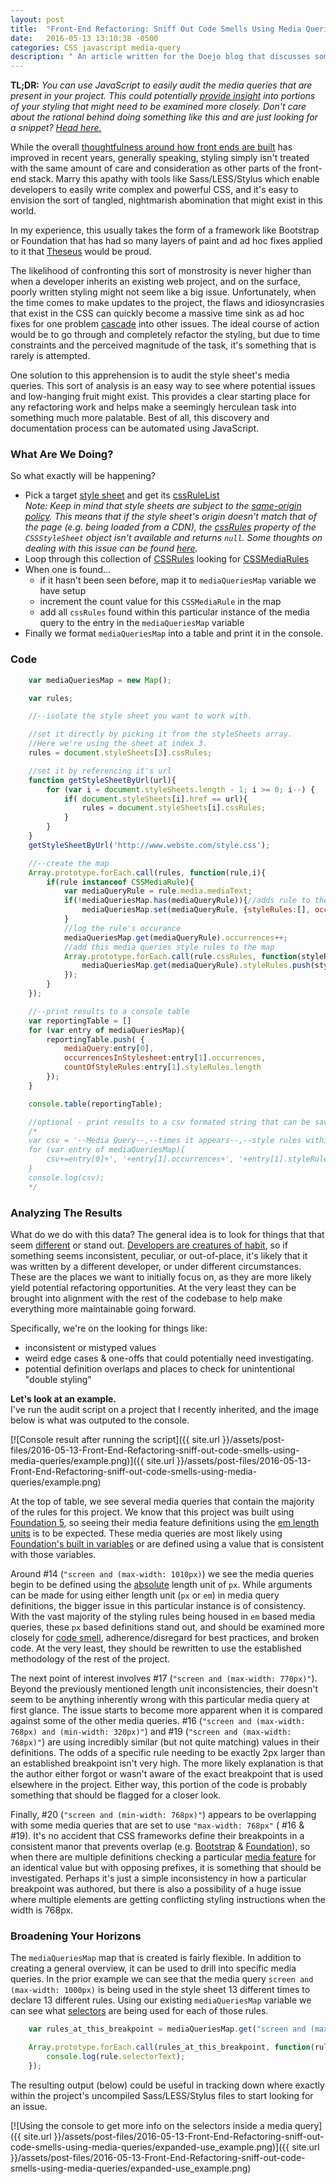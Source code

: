 ```yaml
---
layout: post
title:  "Front-End Refactoring: Sniff Out Code Smells Using Media Queries"
date:   2016-05-13 13:10:38 -0500
categories: CSS javascript media-query
description: " An article written for the Doejo blog that discusses some strategies around using JavaScript to painlessly audit an unfamiliar front-end code base, with the goal of uncovering idiosyncrasies and flaws that could potentially cause issues maintaining or enhancing the project going forward. "
---
```


**TL;DR:** _You can use JavaScript to easily audit the media queries that are present in your project. This could potentially [provide insight](#analyzing) into portions of your styling that might need to be examined more closely. Don't care about the rational behind doing something like this and are just looking for a snippet? [Head here.](#code)_  

While the overall [thoughtfulness around how front ends are built](http://shop.oreilly.com/product/0636920040156.do) has improved in recent years, generally speaking, styling simply isn't treated with the same amount of care and consideration as other parts of the front-end stack. Marry this apathy with tools like Sass/LESS/Stylus which enable developers to easily write complex and powerful CSS, and it's easy to envision the sort of tangled, nightmarish abomination that might exist in this world.  

In my experience, this usually takes the form of a framework like Bootstrap or Foundation that has had so many layers of paint and ad hoc fixes applied to it that [Theseus](https://en.wikipedia.org/wiki/Ship_of_Theseus) would be proud.  

The likelihood of confronting this sort of monstrosity is never higher than when a developer inherits an existing web project, and on the surface, poorly written styling might not seem like a big issue. Unfortunately, when the time comes to make updates to the project, the flaws and idiosyncrasies that exist in the CSS can quickly become a massive time sink as ad hoc fixes for one problem [cascade](https://youtu.be/ja0jS_toKxk) into other issues. The ideal course of action would be to go through and completely refactor the styling, but due to time constraints and the perceived magnitude of the task, it's something that is rarely is attempted.  

One solution to this apprehension is to audit the style sheet's media queries. This sort of analysis is an easy way to see where potential issues and low-hanging fruit might exist. This provides a clear starting place for any refactoring work and helps make a seemingly herculean task into something much more palatable. Best of all, this discovery and documentation process can be automated using JavaScript.

### What Are We Doing?

So what exactly will be happening?

*   Pick a target [style sheet](https://developer.mozilla.org/en-US/docs/Web/API/Document/styleSheets) and get its [cssRuleList](https://developer.mozilla.org/en-US/docs/Web/API/CSSRuleList)  
_Note: Keep in mind that style sheets are subject to the [same-origin policy](https://developer.mozilla.org/en-US/docs/Web/Security/Same-origin_policy). This means that if the style sheet's origin doesn't match that of the page (e.g. being loaded from a CDN), the [cssRules](https://developer.mozilla.org/en-US/docs/Web/API/CSSStyleSheet#cssRules) property of the `CSSStyleSheet` object isn't available and returns `null`. Some thoughts on dealing with this issue can be found [here](http://stackoverflow.com/questions/3211536/accessing-cross-domain-style-sheet-with-cssrules)._
*   Loop through this collection of [CSSRules](https://developer.mozilla.org/en-US/docs/Web/API/CSSRule) looking for [CSSMediaRules](https://developer.mozilla.org/en-US/docs/Web/API/CSSMediaRule)
*   When one is found...
    *   if it hasn't been seen before, map it to `mediaQueriesMap` variable we have setup
    *   increment the count value for this `CSSMediaRule` in the map
    *   add all `cssRules` found within this particular instance of the media query to the entry in the `mediaQueriesMap` variable
*   Finally we format `mediaQueriesMap` into a table and print it in the console.

### Code
```javascript
    var mediaQueriesMap = new Map();

    var rules;

    //--isolate the style sheet you want to work with. 

    //set it directly by picking it from the styleSheets array. 
    //Here we're using the sheet at index 3.
    rules = document.styleSheets[3].cssRules;

    //set it by referencing it's url
    function getStyleSheetByUrl(url){
        for (var i = document.styleSheets.length - 1; i >= 0; i--) {
            if( document.styleSheets[i].href == url){
                rules = document.styleSheets[i].cssRules;
            }
        }
    }
    getStyleSheetByUrl('http://www.webste.com/style.css');

    //--create the map 
    Array.prototype.forEach.call(rules, function(rule,i){
        if(rule instanceof CSSMediaRule){
            var mediaQueryRule = rule.media.mediaText;
            if(!mediaQueriesMap.has(mediaQueryRule)){//adds rule to the map if missing
                mediaQueriesMap.set(mediaQueryRule, {styleRules:[], occurrences:0});
            }
            //log the rule's occurance
            mediaQueriesMap.get(mediaQueryRule).occurrences++;
            //add this media queries style rules to the map
            Array.prototype.forEach.call(rule.cssRules, function(styleRule,i){        
                mediaQueriesMap.get(mediaQueryRule).styleRules.push(styleRule);        
            });
        }
    });

    //--print results to a console table 
    var reportingTable = []
    for (var entry of mediaQueriesMap){
        reportingTable.push( {
            mediaQuery:entry[0], 
            occurrencesInStylesheet:entry[1].occurrences,
            countOfStyleRules:entry[1].styleRules.length
        });
    }

    console.table(reportingTable);

    //optional - print results to a csv formated string that can be saved via a text editor
    /*
    var csv = '--Media Query--,--times it appears--,--style rules within this media rule--\n';
    for (var entry of mediaQueriesMap){ 
        csv+=entry[0]+', '+entry[1].occurrences+', '+entry[1].styleRules.length+'\n'
    }
    console.log(csv);
    */
```


### Analyzing The Results

What do we do with this data? The general idea is to look for things that that seem [different](https://youtu.be/ueZ6tvqhk8U?t=20s) or stand out. [Developers are creatures of habit](https://www.safaribooksonline.com/a/the-software-craftsman/70409/), so if something seems inconsistent, peculiar, or out-of-place, it's likely that it was written by a different developer, or under different circumstances. These are the places we want to initially focus on, as they are more likely yield potential refactoring opportunities. At the very least they can be brought into alignment with the rest of the codebase to help make everything more maintainable going forward.  

Specifically, we're on the looking for things like:

*   inconsistent or mistyped values
*   weird edge cases & one-offs that could potentially need investigating.
*   potential definition overlaps and places to check for unintentional "double styling"

**Let's look at an example.**  
I've run the audit script on a project that I recently inherited, and the image below is what was outputed to the console.  

[![Console result after running the script]({{ site.url }}/assets/post-files/2016-05-13-Front-End-Refactoring-sniff-out-code-smells-using-media-queries/example.png)]({{ site.url }}/assets/post-files/2016-05-13-Front-End-Refactoring-sniff-out-code-smells-using-media-queries/example.png)  

At the top of table, we see several media queries that contain the majority of the rules for this project. We know that this project was built using [Foundation 5](http://foundation.zurb.com/sites/docs/v/5.5.3/), so seeing their media feature definitions using the [em length units](https://developer.mozilla.org/en-US/docs/Web/CSS/length#em) is to be expected. These media queries are most likely using [Foundation's built in variables](http://foundation.zurb.com/sites/docs/v/5.5.3/media-queries.html) or are defined using a value that is consistent with those variables.  

Around #14 (`"screen and (max-width: 1010px)`) we see the media queries begin to be defined using the [absolute](https://developer.mozilla.org/en-US/docs/Web/CSS/length#Absolute_length_units) length unit of `px`. While arguments can be made for using either length unit (`px` or `em`) in media query definitions, the bigger issue in this particular instance is of consistency. With the vast majority of the styling rules being housed in `em` based media queries, these `px` based definitions stand out, and should be examined more closely for [code smell](http://csswizardry.com/2012/11/code-smells-in-css/), adherence/disregard for best practices, and broken code. At the very least, they should be rewritten to use the established methodology of the rest of the project.  

The next point of interest involves #17 (`"screen and (max-width: 770px)"`). Beyond the previously mentioned length unit inconsistencies, their doesn't seem to be anything inherently wrong with this particular media query at first glance. The issue starts to become more apparent when it is compared against some of the other media queries. #16 (`"screen and (max-width: 768px) and (min-width: 320px)"`) and #19 (`"screen and (max-width: 768px)"`) are using incredibly similar (but not quite matching) values in their definitions. The odds of a specific rule needing to be exactly 2px larger than an established breakpoint isn't very high. The more likely explanation is that the author either forgot or wasn't aware of the exact breakpoint that is used elsewhere in the project. Either way, this portion of the code is probably something that should be flagged for a closer look.  

Finally, #20 (`"screen and (min-width: 768px)"`) appears to be overlapping with some media queries that are set to use `"max-width: 768px"` ( #16 & #19). It's no accident that CSS frameworks define their breakpoints in a consistent manor that prevents overlap (e.g. [Bootstrap](https://github.com/twbs/bootstrap/blob/master/less/variables.less#L314) & [Foundation](http://foundation.zurb.com/sites/docs/media-queries.html#copy-btn-0)), so when there are multiple definitions checking a particular [media feature](https://developer.mozilla.org/en-US/docs/Web/CSS/Media_Queries/Using_media_queries#Media_features) for an identical value but with opposing prefixes, it is something that should be investigated. Perhaps it's just a simple inconsistency in how a particular breakpoint was authored, but there is also a possibility of a huge issue where multiple elements are getting conflicting styling instructions when the width is 768px.

### Broadening Your Horizons

The `mediaQueriesMap` map that is created is fairly flexible. In addition to creating a general overview, it can be used to drill into specific media queries. In the prior example we can see that the media query `screen and (max-width: 1000px)` is being used in the style sheet 13 different times to declare 13 different rules. Using our existing `mediaQueriesMap` variable we can see what [selectors](https://developer.mozilla.org/en-US/docs/Web/API/CSSStyleRule#selectorText) are being used for each of those rules.

```javascript  
    var rules_at_this_breakpoint = mediaQueriesMap.get("screen and (max-width: 1000px)").styleRules

    Array.prototype.forEach.call(rules_at_this_breakpoint, function(rule){
        console.log(rule.selectorText);
    });
```

The resulting output (below) could be useful in tracking down where exactly within the project's uncompiled Sass/LESS/Stylus files to start looking for an issue.  

[![Using the console to get more info on the selectors inside a media query]({{ site.url }}/assets/post-files/2016-05-13-Front-End-Refactoring-sniff-out-code-smells-using-media-queries/expanded-use_example.png)]({{ site.url }}/assets/post-files/2016-05-13-Front-End-Refactoring-sniff-out-code-smells-using-media-queries/expanded-use_example.png)  


